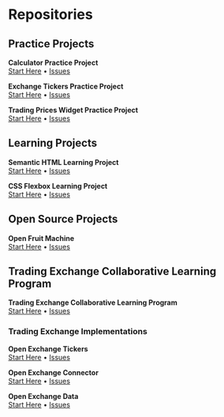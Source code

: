 # Repositories

## Practice Projects

**Calculator Practice Project**    
[Start Here](https://github.com/pecknigel/calculator-practice-project)
• [Issues](https://github.com/pecknigel/calculator-practice-project/issues)

**Exchange Tickers Practice Project**    
[Start Here](https://github.com/pecknigel/exchange-tickers-practice-project)
• [Issues](https://github.com/pecknigel/exchange-tickers-practice-project/issues)

**Trading Prices Widget Practice Project**    
[Start Here](https://github.com/pecknigel/trading-prices-widget-practice-project)
• [Issues](https://github.com/pecknigel/trading-prices-widget-practice-project/issues)

## Learning Projects

**Semantic HTML Learning Project**    
[Start Here](https://github.com/pecknigel/semantic-html-learning-project)
• [Issues](https://github.com/pecknigel/semantic-html-learning-project/issues)

**CSS Flexbox Learning Project**    
[Start Here](https://github.com/pecknigel/css-flexbox-learning-project)
• [Issues](https://github.com/pecknigel/css-flexbox-learning-project/issues)

## Open Source Projects

**Open Fruit Machine**    
[Start Here](https://github.com/pecknigel/open-fruit-machine)
• [Issues](https://github.com/pecknigel/open-fruit-machine/issues)

## Trading Exchange Collaborative Learning Program

**Trading Exchange Collaborative Learning Program**    
[Start Here](https://github.com/pecknigel/trading-exchange-collaborative-learning)
• [Issues](https://github.com/pecknigel/trading-exchange-collaborative-learning/issues)

### Trading Exchange Implementations

**Open Exchange Tickers**    
[Start Here](https://github.com/pecknigel/open-exchange-tickers)
• [Issues](https://github.com/pecknigel/open-exchange-tickers/issues)

**Open Exchange Connector**    
[Start Here](https://github.com/pecknigel/open-exchange-connector)
• [Issues](https://github.com/pecknigel/open-exchange-connector/issues)

**Open Exchange Data**    
[Start Here](https://github.com/pecknigel/open-exchange-data)
• [Issues](https://github.com/pecknigel/open-exchange-data/issues)
